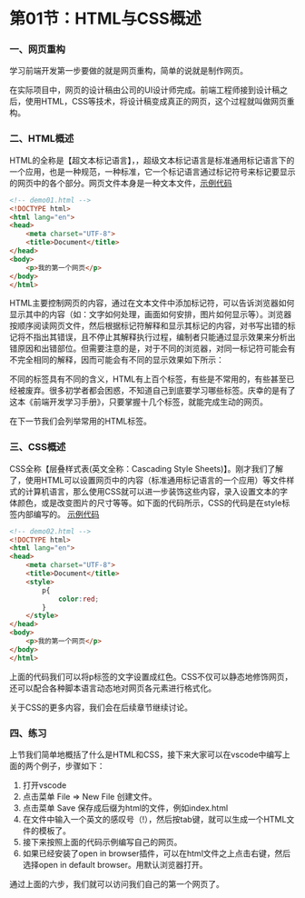 ﻿# 第01节：HTML与CSS概述

### 一、网页重构

学习前端开发第一步要做的就是网页重构，简单的说就是制作网页。

在实际项目中，网页的设计稿由公司的UI设计师完成。前端工程师接到设计稿之后，使用HTML，CSS等技术，将设计稿变成真正的网页，这个过程就叫做网页重构。

### 二、HTML概述

HTML的全称是【超文本标记语言】，，超级文本标记语言是标准通用标记语言下的一个应用，也是一种规范，一种标准，它一个标记语言通过标记符号来标记要显示的网页中的各个部分。网页文件本身是一种文本文件，[示例代码](https://github.com/xiaozhoulee/xiaozhou-examples/tree/master/01-网页重构/第01节：HTML与CSS概述/demo01.html)

``` html
<!-- demo01.html -->
<!DOCTYPE html>
<html lang="en">
<head>
	<meta charset="UTF-8">
	<title>Document</title> 
</head>
<body>
	<p>我的第一个网页</p>
</body>
</html>
```

HTML主要控制网页的内容，通过在文本文件中添加标记符，可以告诉浏览器如何显示其中的内容（如：文字如何处理，画面如何安排，图片如何显示等）。浏览器按顺序阅读网页文件，然后根据标记符解释和显示其标记的内容，对书写出错的标记将不指出其错误，且不停止其解释执行过程，编制者只能通过显示效果来分析出错原因和出错部位。但需要注意的是，对于不同的浏览器，对同一标记符可能会有不完全相同的解释，因而可能会有不同的显示效果如下所示：

不同的标签具有不同的含义，HTML有上百个标签，有些是不常用的，有些甚至已经被废弃。很多初学者都会困惑，不知道自己到底要学习哪些标签。庆幸的是有了这本《前端开发学习手册》，只要掌握十几个标签，就能完成生动的网页。

在下一节我们会列举常用的HTML标签。

### 三、CSS概述

CSS全称【层叠样式表(英文全称：Cascading Style Sheets)】。刚才我们了解了，使用HTML可以设置网页中的内容（标准通用标记语言的一个应用）等文件样式的计算机语言，那么使用CSS就可以进一步装饰这些内容，录入设置文本的字体颜色，或是改变图片的尺寸等等。如下面的代码所示，CSS的代码是在style标签内部编写的。
[示例代码](https://github.com/xiaozhoulee/xiaozhou-examples/tree/master/01-网页重构/第01节：HTML与CSS概述/demo02.html)
``` html
<!-- demo02.html -->
<!DOCTYPE html>
<html lang="en">
<head>
	<meta charset="UTF-8">
	<title>Document</title>
	<style>
		p{
			color:red;
		}
	</style>
</head>
<body>
	<p>我的第一个网页</p>
</body>
</html>
```

上面的代码我们可以将p标签的文字设置成红色。CSS不仅可以静态地修饰网页，还可以配合各种脚本语言动态地对网页各元素进行格式化。

关于CSS的更多内容，我们会在后续章节继续讨论。

### 四、练习

上节我们简单地概括了什么是HTML和CSS，接下来大家可以在vscode中编写上面的两个例子，步骤如下：

1. 打开vscode
2. 点击菜单 File => New File 创建文件。
3. 点击菜单 Save 保存成后缀为html的文件，例如index.html
4. 在文件中输入一个英文的感叹号（!），然后按tab键，就可以生成一个HTML文件的模板了。
5. 接下来按照上面的代码示例编写自己的网页。
6. 如果已经安装了open in browser插件，可以在html文件之上点击右键，然后选择open in default browser。用默认浏览器打开。

通过上面的六步，我们就可以访问我们自己的第一个网页了。


